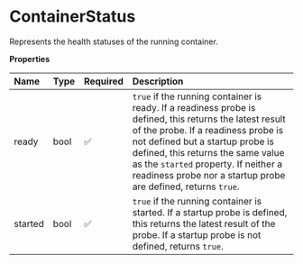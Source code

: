 # ContainerStatus

Represents the health statuses of the running container.

**Properties**

| Name    | Type | Required | Description                                                                                                                                                                                                                                                                                                                      |
| :------ | :--- | :------- | :------------------------------------------------------------------------------------------------------------------------------------------------------------------------------------------------------------------------------------------------------------------------------------------------------------------------------- |
| ready   | bool | ✅       | `true` if the running container is ready. If a readiness probe is defined, this returns the latest result of the probe. If a readiness probe is not defined but a startup probe is defined, this returns the same value as the `started` property. If neither a readiness probe nor a startup probe are defined, returns `true`. |
| started | bool | ✅       | `true` if the running container is started. If a startup probe is defined, this returns the latest result of the probe. If a startup probe is not defined, returns `true`.                                                                                                                                                       |

